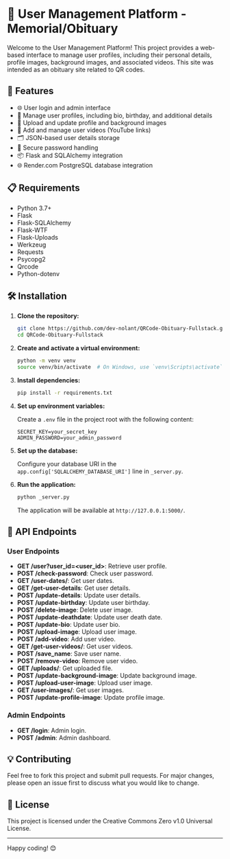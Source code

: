 # 🌟 User Management Platform - Memorial/Obituary

Welcome to the User Management Platform! This project provides a web-based interface to manage user profiles, including their personal details, profile images, background images, and associated videos. This site was intended as an obituary site related to QR codes.

## 🚀 Features

- 🌐 User login and admin interface
- 🎨 Manage user profiles, including bio, birthday, and additional details
- 📸 Upload and update profile and background images
- 🎥 Add and manage user videos (YouTube links)
- 🗂️ JSON-based user details storage
- 🔑 Secure password handling
- 📦 Flask and SQLAlchemy integration
- 🌐 Render.com PostgreSQL database integration

## 📋 Requirements

- Python 3.7+
- Flask
- Flask-SQLAlchemy
- Flask-WTF
- Flask-Uploads
- Werkzeug
- Requests
- Psycopg2
- Qrcode
- Python-dotenv

## 🛠️ Installation

1. **Clone the repository:**

    ```bash
    git clone https://github.com/dev-nolant/QRCode-Obituary-Fullstack.git
    cd QRCode-Obituary-Fullstack
    ```

2. **Create and activate a virtual environment:**

    ```bash
    python -m venv venv
    source venv/bin/activate  # On Windows, use `venv\Scripts\activate`
    ```

3. **Install dependencies:**

    ```bash
    pip install -r requirements.txt
    ```

4. **Set up environment variables:**

    Create a `.env` file in the project root with the following content:

    ```env
    SECRET_KEY=your_secret_key
    ADMIN_PASSWORD=your_admin_password
    ```

5. **Set up the database:**

    Configure your database URI in the `app.config['SQLALCHEMY_DATABASE_URI']` line in `_server.py`.

6. **Run the application:**

    ```bash
    python _server.py
    ```

    The application will be available at `http://127.0.0.1:5000/`.

## 📄 API Endpoints

### User Endpoints

- **GET /user?user_id=<user_id>**: Retrieve user profile.
- **POST /check-password**: Check user password.
- **GET /user-dates/<uid>**: Get user dates.
- **GET /get-user-details**: Get user details.
- **POST /update-details**: Update user details.
- **POST /update-birthday**: Update user birthday.
- **POST /delete-image**: Delete user image.
- **POST /update-deathdate**: Update user death date.
- **POST /update-bio**: Update user bio.
- **POST /upload-image**: Upload user image.
- **POST /add-video**: Add user video.
- **GET /get-user-videos/<uid>**: Get user videos.
- **POST /save_name**: Save user name.
- **POST /remove-video**: Remove user video.
- **GET /uploads/<filename>**: Get uploaded file.
- **POST /update-background-image**: Update background image.
- **POST /upload-user-image**: Upload user image.
- **GET /user-images/<uid>**: Get user images.
- **POST /update-profile-image**: Update profile image.

### Admin Endpoints

- **GET /login**: Admin login.
- **POST /admin**: Admin dashboard.

## 💡 Contributing

Feel free to fork this project and submit pull requests. For major changes, please open an issue first to discuss what you would like to change.

## 📄 License

This project is licensed under the Creative Commons Zero v1.0 Universal License.

---

Happy coding! 😊
